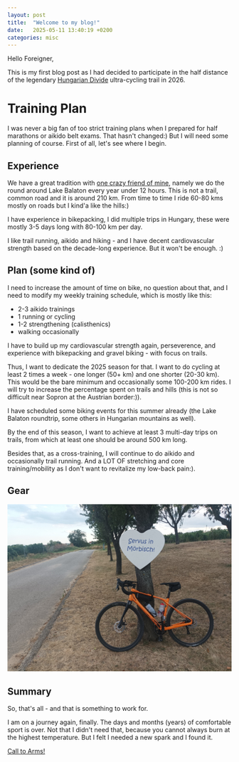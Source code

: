 ```yaml
---
layout: post
title:  "Welcome to my blog!"
date:   2025-05-11 13:40:19 +0200
categories: misc
---
```


Hello Foreigner,

This is my first blog post as I had decided to participate in the half distance of the legendary [Hungarian Divide](https://klnd.eu/hungarian-divide-en/) ultra-cycling trail in 2026.

# Training Plan
I was never a big fan of too strict training plans when I prepared for half marathons or aikido belt exams. That hasn't changed:)
But I will need some planning of course. First of all, let's see where I begin.

## Experience
We have a great tradition with [one crazy friend of mine](https://www.instagram.com/hetenyi_daralo/), namely we do the round around Lake Balaton every year under 12 hours. This is not a trail, common road and it is around 210 km.
From time to time I ride 60-80 kms mostly on roads but I kind'a like the hills:)

I have experience in bikepacking, I did multiple trips in Hungary, these were mostly 3-5 days long with 80-100 km per day.

I like trail running, aikido and hiking - and I have decent cardiovascular strength based on the decade-long experience. But it won't be enough. :)

## Plan (some kind of)
I need to increase the amount of time on bike, no question about that, and I need to modify my weekly training schedule, which is mostly like this:
- 2-3 aikido trainings
- 1 running or cycling
- 1-2 strengthening (calisthenics)
- walking occasionally

I have to build up my cardiovascular strength again, perseverence, and experience with bikepacking and gravel biking - with focus on trails.

Thus, I want to dedicate the 2025 season for that. I want to do cycling at least 2 times a week - one longer (50+ km) and one shorter (20-30 km). This would be the bare minimum and occasionally some 100-200 km rides.
I will try to increase the percentage spent on trails and hills (this is not so difficult near Sopron at the Austrian border:)).

I have scheduled some biking events for this summer already (the Lake Balaton roundtrip, some others in Hungarian mountains as well).

By the end of this season, I want to achieve at least 3 multi-day trips on trails, from which at least one should be around 500 km long.

Besides that, as a cross-training, I will continue to do aikido and occasionally trail running.
And a LOT OF stretching and core training/mobility as I don't want to revitalize my low-back pain:).

## Gear

![](/assets/merida_moerbisch.png)

## Summary

So, that's all - and that is something to work for.

I am on a journey again, finally.
The days and months (years) of comfortable sport is over. Not that I didn't need that, because you cannot always burn at the highest temperature. But I felt I needed a new spark and I found it.

[Call to Arms!](https://www.youtube.com/watch?v=jjc5KyTN6n0)
